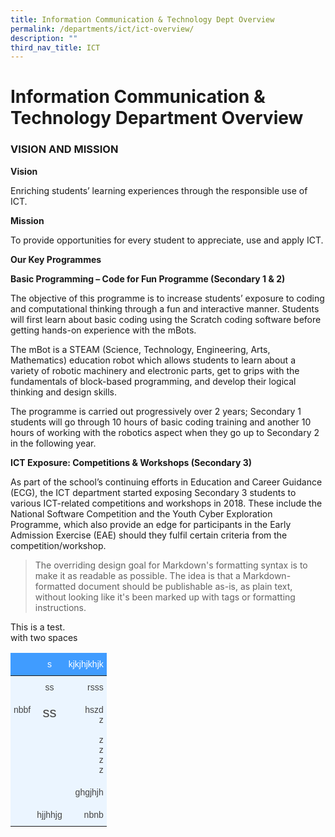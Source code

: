 ```yaml
---
title: Information Communication & Technology Dept Overview
permalink: /departments/ict/ict-overview/
description: ""
third_nav_title: ICT
---
```



# Information Communication & Technology Department Overview

### VISION AND MISSION 

**Vision** 

Enriching students’ learning experiences through the responsible use of ICT.

**Mission** 

To provide opportunities for every student to appreciate, use and apply ICT.

**Our Key Programmes**

**Basic Programming – Code for Fun Programme (Secondary 1 & 2)**

The objective of this programme is to increase students’ exposure to coding and computational thinking through a fun and interactive manner. Students will first learn about basic coding using the Scratch coding software before getting hands-on experience with the mBots.

The mBot is a STEAM (Science, Technology, Engineering, Arts, Mathematics) education robot which allows students to learn about a variety of robotic machinery and electronic parts, get to grips with the fundamentals of block-based programming, and develop their logical thinking and design skills.

The programme is carried out progressively over 2 years; Secondary 1 students will go through 10 hours of basic coding training and another 10 hours of working with the robotics aspect when they go up to Secondary 2 in the following year.
 
**ICT Exposure: Competitions & Workshops (Secondary 3)**

As part of the school’s continuing efforts in Education and Career Guidance (ECG), the ICT department started exposing Secondary 3 students to various ICT-related competitions and workshops in 2018.
These include the National Software Competition and the Youth Cyber Exploration Programme, which also provide an edge for participants in the Early Admission Exercise (EAE) should they fulfil certain criteria from the competition/workshop.


> The overriding design goal for Markdown's
> formatting syntax is to make it as readable
> as possible. The idea is that a
> Markdown-formatted document should be
> publishable as-is, as plain text, without
> looking like it's been marked up with tags
> or formatting instructions.

This is a test.<br>with two spaces

<style type="text/css">
.tg  {border-collapse:collapse;border-color:#9ABAD9;border-spacing:0;}
.tg td{background-color:#EBF5FF;border-color:#9ABAD9;border-style:solid;border-width:0px;color:#444;
  font-family:Arial, sans-serif;font-size:14px;overflow:hidden;padding:10px 5px;word-break:normal;}
.tg th{background-color:#409cff;border-color:#9ABAD9;border-style:solid;border-width:0px;color:#fff;
  font-family:Arial, sans-serif;font-size:14px;font-weight:normal;overflow:hidden;padding:10px 5px;word-break:normal;}
.tg .tg-c3ow{border-color:inherit;text-align:center;vertical-align:top}
.tg .tg-0kus{background-color:#ebf5ff;border-color:inherit;color:#444444;text-align:right;vertical-align:top}
.tg .tg-dvpl{border-color:inherit;text-align:right;vertical-align:top}
.tg .tg-wy6l{background-color:#ebf5ff;border-color:inherit;color:#444444;text-align:center;vertical-align:top}
.tg .tg-fdx2{background-color:#ebf5ff;border-color:inherit;color:#444444;font-size:22px;text-align:center;vertical-align:top}
</style>
<table class="tg">
<thead>
  <tr>
    <th class="tg-c3ow"></th>
    <th class="tg-c3ow">s</th>
    <th class="tg-dvpl">kjkjhjkhjk</th>
  </tr>
</thead>
<tbody>
  <tr>
    <td class="tg-wy6l"></td>
    <td class="tg-wy6l">ss</td>
    <td class="tg-0kus">rsss</td>
  </tr>
  <tr>
    <td class="tg-wy6l">nbbf</td>
    <td class="tg-fdx2">ss</td>
    <td class="tg-0kus">hszd<br>z<br><br>z<br>z<br>z<br>z</td>
  </tr>
  <tr>
    <td class="tg-wy6l"></td>
    <td class="tg-wy6l"></td>
    <td class="tg-0kus">ghgjhjh</td>
  </tr>
  <tr>
    <td class="tg-wy6l"></td>
    <td class="tg-wy6l">hjjhhjg</td>
    <td class="tg-0kus">nbnb</td>
  </tr>
</tbody>
</table>

